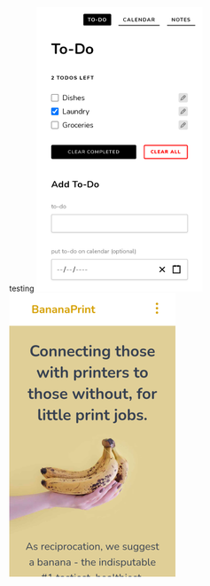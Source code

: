 testing
<img src="https://github.com/magalifabri/react-intro/blob/main/public/check_it_app_mobile_screenshot.png?raw=true" alt="" width="300"/>
<img src="https://raw.githubusercontent.com/magalifabri/BananaPrint/main/public/images/bananaprint_mobile_screenshot.png" alt="" width="300"/>
